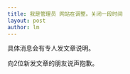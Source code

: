 ```yaml
---
title: 我是管理员 网站在调整。关闭一段时间 
layout: post
author: lm
---
```

<p>具体消息会有专人发文章说明。</p>
<p>向2位新发文章的朋友说声抱歉。</p>
